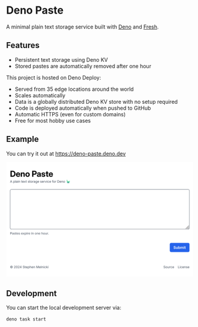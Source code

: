# Deno Paste

A minimal plain text storage service built with [Deno](https://deno.land) and [Fresh](https://fresh.deno.dev).

## Features

- Persistent text storage using Deno KV
- Stored pastes are automatically removed after one hour

This project is hosted on Deno Deploy:

- Served from 35 edge locations around the world
- Scales automatically
- Data is a globally distributed Deno KV store with no setup required
- Code is deployed automatically when pushed to GitHub
- Automatic HTTPS (even for custom domains)
- Free for most hobby use cases

## Example

You can try it out at https://deno-paste.deno.dev

![Screenshot](./static/screenshot.png)

## Development

You can start the local development server via:

```
deno task start
```
